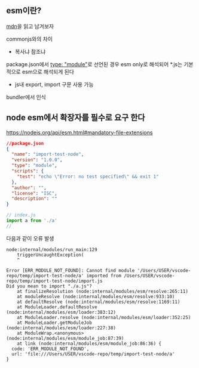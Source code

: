 ## esm이란?
[mdn](https://developer.mozilla.org/ko/docs/Web/JavaScript/Guide/Modules)을 읽고 남겨보자



commonjs와의 차이
- 복사냐 참조냐

package.json에서 [type: "module"](https://nodejs.org/api/packages.html#type)로  선언된 경우 esm only로 해석되어 *.js는 기본적으로 esm으로 해석되게 된다
- js내 export, import 구문 사용 가능

bundler에서 인식

## node esm에서 확장자를 필수로 요구 한다

https://nodejs.org/api/esm.html#mandatory-file-extensions

```json
//package.json
{
  "name": "import-test-node",
  "version": "1.0.0",
  "type": "module",
  "scripts": {
    "test": "echo \"Error: no test specified\" && exit 1"
  },
  "author": "",
  "license": "ISC",
  "description": ""
}
```

```js
// index.js
import a from './a'
//
```

다음과 같이 오류 발생
```
node:internal/modules/run_main:129
    triggerUncaughtException(
    ^

Error [ERR_MODULE_NOT_FOUND]: Cannot find module '/Users/USER/vscode-repo/temp/import-test-node/a' imported from /Users/USER/vscode-repo/temp/import-test-node/import.js
Did you mean to import "./a.js"?
    at finalizeResolution (node:internal/modules/esm/resolve:265:11)
    at moduleResolve (node:internal/modules/esm/resolve:933:10)
    at defaultResolve (node:internal/modules/esm/resolve:1169:11)
    at ModuleLoader.defaultResolve (node:internal/modules/esm/loader:383:12)
    at ModuleLoader.resolve (node:internal/modules/esm/loader:352:25)
    at ModuleLoader.getModuleJob (node:internal/modules/esm/loader:227:38)
    at ModuleWrap.<anonymous> (node:internal/modules/esm/module_job:87:39)
    at link (node:internal/modules/esm/module_job:86:36) {
  code: 'ERR_MODULE_NOT_FOUND',
  url: 'file:///Users/USER/vscode-repo/temp/import-test-node/a'
}
```